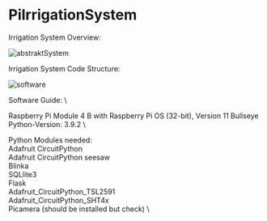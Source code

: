 # PiIrrigationSystem

Irrigation System Overview:

![abstraktSystem](https://github.com/Laceleaf/PiIrrigationSystem/assets/76946697/53d44395-61b7-42f7-ac38-ee0c78f6cbe9)

Irrigation System Code Structure:

![software](https://github.com/Laceleaf/PiIrrigationSystem/assets/76946697/3225db8a-47c4-420f-a126-79c661c2db2c)

Software Guide: \

Raspberry Pi Module 4 B with Raspberry Pi OS (32-bit), Version 11 Bullseye \
Python-Version: 3.9.2 \

Python Modules needed: \
Adafruit CircuitPython \
Adafruit CircuitPython seesaw\
Blinka \
SQLlite3 \
Flask \
Adafruit_CircuitPython_TSL2591 \
Adafruit_CircuitPython_SHT4x \
Picamera (should be installed but check) \



